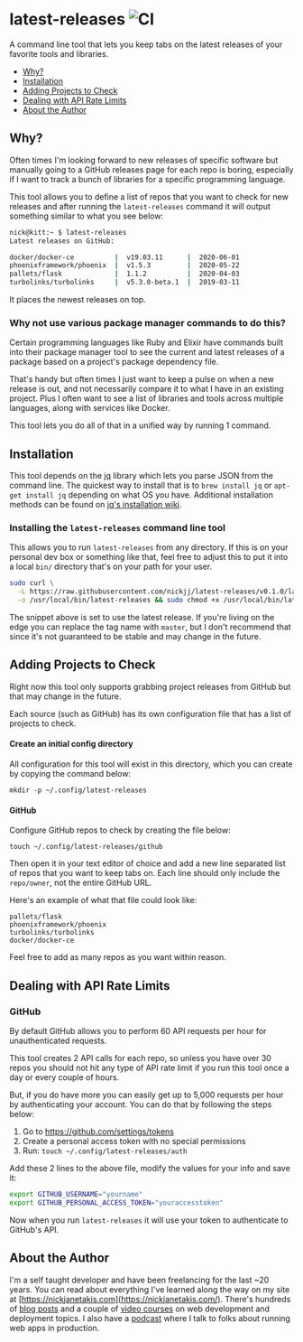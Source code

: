 # latest-releases ![CI](https://github.com/nickjj/latest-releases/workflows/CI/badge.svg?branch=master)

A command line tool that lets you keep tabs on the latest releases of your
favorite tools and libraries.

- [Why?](#why)
- [Installation](#installation)
- [Adding Projects to Check](#adding-projects-to-check)
- [Dealing with API Rate Limits](#dealing-with-api-rate-limits)
- [About the Author](#about-the-author)

## Why?

Often times I'm looking forward to new releases of specific software but
manually going to a GitHub releases page for each repo is boring, especially
if I want to track a bunch of libraries for a specific programming language.

This tool allows you to define a list of repos that you want to check for new
releases and after running the `latest-releases` command it will output
something similar to what you see below:

```sh
nick@kitt:~ $ latest-releases
Latest releases on GitHub:

docker/docker-ce          |  v19.03.11      |  2020-06-01
phoenixframework/phoenix  |  v1.5.3         |  2020-05-22
pallets/flask             |  1.1.2          |  2020-04-03
turbolinks/turbolinks     |  v5.3.0-beta.1  |  2019-03-11
```

It places the newest releases on top.

### Why not use various package manager commands to do this?

Certain programming languages like Ruby and Elixir have commands built into
their package manager tool to see the current and latest releases of a package
based on a project's package dependency file.

That's handy but often times I just want to keep a pulse on when a new release
is out, and not necessarily compare it to what I have in an existing project.
Plus I often want to see a list of libraries and tools across multiple
languages, along with services like Docker.

This tool lets you do all of that in a unified way by running 1 command.

## Installation

This tool depends on the [jq](https://github.com/stedolan/jq) library which
lets you parse JSON from the command line. The quickest way to install that is
to `brew install jq` or `apt-get install jq` depending on what OS you have.
Additional installation methods can be found on [jq's installation
wiki](https://github.com/stedolan/jq/wiki/Installation).

### Installing the `latest-releases` command line tool

This allows you to run `latest-releases` from any directory. If this is on your
personal dev box or something like that, feel free to adjust this to put it
into a local `bin/` directory that's on your path for your user.

```sh
sudo curl \
  -L https://raw.githubusercontent.com/nickjj/latest-releases/v0.1.0/latest-releases \
  -o /usr/local/bin/latest-releases && sudo chmod +x /usr/local/bin/latest-releases
```

The snippet above is set to use the latest release. If you're living on the
edge you can replace the tag name with `master`, but I don't recommend that
since it's not guaranteed to be stable and may change in the future.

## Adding Projects to Check

Right now this tool only supports grabbing project releases from GitHub but
that may change in the future.

Each source (such as GitHub) has its own configuration file that has a list of
projects to check.

#### Create an initial config directory

All configuration for this tool will exist in this directory, which you can
create by copying the command below:

`mkdir -p ~/.config/latest-releases`

#### GitHub

Configure GitHub repos to check by creating the file below:

`touch ~/.config/latest-releases/github`

Then open it in your text editor of choice and add a new line separated list of
repos that you want to keep tabs on. Each line should only include the
`repo/owner`, not the entire GitHub URL.

Here's an example of what that file could look like:

```
pallets/flask
phoenixframework/phoenix
turbolinks/turbolinks
docker/docker-ce
```

Feel free to add as many repos as you want within reason.

## Dealing with API Rate Limits

### GitHub

By default GitHub allows you to perform 60 API requests per hour for
unauthenticated requests.

This tool creates 2 API calls for each repo, so unless you have over 30
repos you should not hit any type of API rate limit if you run this tool
once a day or every couple of hours.

But, if you do have more you can easily get up to 5,000 requests per hour by
authenticating your account. You can do that by following the steps below:

1. Go to <https://github.com/settings/tokens>
2. Create a personal access token with no special permissions
3. Run: `touch ~/.config/latest-releases/auth`

Add these 2 lines to the above file, modify the values for your info and save
it:

```sh
export GITHUB_USERNAME="yourname"
export GITHUB_PERSONAL_ACCESS_TOKEN="youraccesstoken"
```

Now when you run `latest-releases` it will use your token to authenticate to
GitHub's API.

## About the Author

I'm a self taught developer and have been freelancing for the last ~20 years.
You can read about everything I've learned along the way on my site at
[https://nickjanetakis.com](https://nickjanetakis.com/). There's hundreds of
[blog posts](https://nickjanetakis.com/blog/) and a couple of [video
courses](https://nickjanetakis.com/courses/) on web development and deployment
topics. I also have a [podcast](https://runninginproduction.com) where I talk
to folks about running web apps in production.
